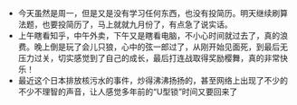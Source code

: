 - 今天虽然是周一，但是又是没有学习任何东西，也没有投简历。明天继续刷算法题，也要投简历了，马上就就九月份了，有点急了说实话。
- 上午瞎看知乎，中午外卖，下午又是瞎看电脑，不小心时间就过去了，真的浪费。晚上倒是玩了会儿只狼，心中的弦一郎过了，从刚开始见面死，到最后无压力过关，切实感觉到了自己的成长，最后打连战取得奖励樱舞，真的非常快乐！
- 最近这个日本排放核污水的事件，炒得沸沸扬扬的，甚至网络上出现了不少的不少不理智的声音，让人感觉多年前的“U型锁”时间又要回来了